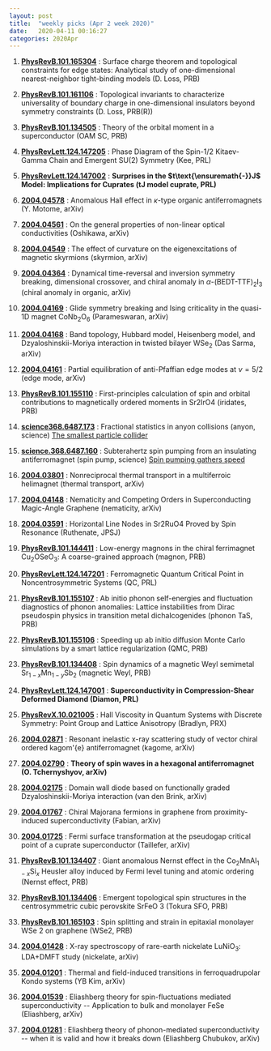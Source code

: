 ```yaml
---
layout: post
title:  "weekly picks (Apr 2 week 2020)"
date:   2020-04-11 00:16:27
categories: 2020Apr
---
```




1. **[PhysRevB.101.165304](https://link.aps.org/doi/10.1103/PhysRevB.101.165304)** :  Surface charge theorem and topological constraints for edge states: Analytical study of one-dimensional nearest-neighbor tight-binding models (D. Loss, PRB)

1. **[PhysRevB.101.161106](https://link.aps.org/doi/10.1103/PhysRevB.101.161106)** :  Topological invariants to characterize universality of boundary charge in one-dimensional insulators beyond symmetry constraints (D. Loss, PRB(R))

1. **[PhysRevB.101.134505](https://link.aps.org/doi/10.1103/PhysRevB.101.134505)** :  Theory of the orbital moment in a superconductor (OAM SC, PRB)

1. **[PhysRevLett.124.147205](https://link.aps.org/doi/10.1103/PhysRevLett.124.147205)** :  Phase Diagram of the Spin-$1/2$ Kitaev-Gamma Chain and Emergent SU(2) Symmetry (Kee, PRL)

1. **[PhysRevLett.124.147002](https://link.aps.org/doi/10.1103/PhysRevLett.124.147002)** :  **Surprises in the $t\text{\ensuremath{-}}J$ Model: Implications for Cuprates (tJ model cuprate, PRL)**


1. **[2004.04578](http://arxiv.org/abs/2004.04578)** :  Anomalous Hall effect in $\kappa$-type organic antiferromagnets (Y. Motome, arXiv)

1. **[2004.04561](http://arxiv.org/abs/2004.04561)** :  On the general properties of non-linear optical conductivities (Oshikawa, arXiv)

1. **[2004.04549](http://arxiv.org/abs/2004.04549)** :  The effect of curvature on the eigenexcitations of magnetic skyrmions (skyrmion, arXiv)

1. **[2004.04364](http://arxiv.org/abs/2004.04364)** :  Dynamical time-reversal and inversion symmetry breaking, dimensional crossover, and chiral anomaly in $\alpha$-(BEDT-TTF)$_2$I$_3$ (chiral anomaly in organic, arXiv)

1. **[2004.04169](http://arxiv.org/abs/2004.04169)** :  Glide symmetry breaking and Ising criticality in the quasi-1D magnet CoNb$_2$O$_6$ (Parameswaran, arXiv)

1. **[2004.04168](http://arxiv.org/abs/2004.04168)** :  Band topology, Hubbard model, Heisenberg model, and Dzyaloshinskii-Moriya interaction in twisted bilayer WSe$_2$ (Das Sarma, arXiv)

1. **[2004.04161](http://arxiv.org/abs/2004.04161)** :  Partial equilibration of anti-Pfaffian edge modes at $\nu=5/2$ (edge mode, arXiv)

1. **[PhysRevB.101.155110](https://journals.aps.org/prb/pdf/10.1103/PhysRevB.101.155110)** :  First-principles calculation of spin and orbital contributions to magnetically ordered moments in Sr2IrO4 (iridates, PRB)

1. **[science368.6487.173](https://science.sciencemag.org/content/368/6487/173)** :  Fractional statistics in anyon collisions (anyon, science) [The smallest particle collider](https://science.sciencemag.org/content/368/6487/131)

1. **[science.368.6487.160](https://science.sciencemag.org/content/368/6487/160)** :  Subterahertz spin pumping from an insulating antiferromagnet (spin pump, science) [Spin pumping gathers speed](https://science.sciencemag.org/content/368/6487/135)


1. **[2004.03801](http://arxiv.org/abs/2004.03801)** :  Nonreciprocal thermal transport in a multiferroic helimagnet (thermal transport, arXiv)

1. **[2004.04148](http://arxiv.org/abs/2004.04148)** :  Nematicity and Competing Orders in Superconducting Magic-Angle Graphene (nematicity, arXiv)

1. **[2004.03591](http://arxiv.org/abs/2004.03591)** :  Horizontal Line Nodes in Sr2RuO4 Proved by Spin Resonance (Ruthenate, JPSJ)

1. **[PhysRevB.101.144411](https://link.aps.org/doi/10.1103/PhysRevB.101.144411)** :  Low-energy magnons in the chiral ferrimagnet ${\mathrm{Cu}}_{2}{\mathrm{OSeO}}_{3}$: A coarse-grained approach (magnon, PRB)


1. **[PhysRevLett.124.147201](https://journals.aps.org/prl/pdf/10.1103/PhysRevLett.124.147201)** :  Ferromagnetic Quantum Critical Point in Noncentrosymmetric Systems (QC, PRL)

1. **[PhysRevB.101.155107](https://link.aps.org/doi/10.1103/PhysRevB.101.155107)** :  Ab initio phonon self-energies and fluctuation diagnostics of phonon anomalies: Lattice instabilities from Dirac pseudospin physics in transition metal dichalcogenides (phonon TaS, PRB)

1. **[PhysRevB.101.155106](https://journals.aps.org/prb/pdf/10.1103/PhysRevB.101.155106)** :  Speeding up ab initio diffusion Monte Carlo simulations by a smart lattice regularization (QMC, PRB)

1. **[PhysRevB.101.134408](https://link.aps.org/doi/10.1103/PhysRevB.101.134408)** :  Spin dynamics of a magnetic Weyl semimetal ${\mathrm{Sr}}_{1\ensuremath{-}x}{\mathrm{Mn}}_{1\ensuremath{-}y}{\mathrm{Sb}}_{2}$ (magnetic Weyl, PRB)

1. **[PhysRevLett.124.147001](https://link.aps.org/doi/10.1103/PhysRevLett.124.147001)** :  **Superconductivity in Compression-Shear Deformed Diamond (Diamon, PRL)**

1. **[PhysRevX.10.021005](https://link.aps.org/doi/10.1103/PhysRevX.10.021005)** :  Hall Viscosity in Quantum Systems with Discrete Symmetry: Point Group and Lattice Anisotropy (Bradlyn, PRX)


1. **[2004.02871](http://arxiv.org/abs/2004.02871)** :  Resonant inelastic x-ray scattering study of vector chiral ordered kagom\'{e} antiferromagnet (kagome, arXiv)

1. **[2004.02790](http://arxiv.org/abs/2004.02790)** :  **Theory of spin waves in a hexagonal antiferromagnet (O. Tchernyshyov, arXiv)**

1. **[2004.02175](http://arxiv.org/abs/2004.02175)** :  Domain wall diode based on functionally graded Dzyaloshinskii-Moriya interaction (van den Brink, arXiv)

1. **[2004.01767](http://arxiv.org/abs/2004.01767)** :  Chiral Majorana fermions in graphene from proximity-induced superconductivity (Fabian, arXiv)

1. **[2004.01725](http://arxiv.org/abs/2004.01725)** :  Fermi surface transformation at the pseudogap critical point of a cuprate superconductor (Taillefer, arXiv)

1. **[PhysRevB.101.134407](https://link.aps.org/doi/10.1103/PhysRevB.101.134407)** :  Giant anomalous Nernst effect in the $\mathrm{C}{\mathrm{o}}_{2}\mathrm{MnA}{\mathrm{l}}_{1\ensuremath{-}x}\mathrm{S}{\mathrm{i}}_{x}$ Heusler alloy induced by Fermi level tuning and atomic ordering (Nernst effect, PRB)

1. **[PhysRevB.101.134406](https://link.aps.org/doi/10.1103/PhysRevB.101.134406)** :  Emergent topological spin structures in the centrosymmetric cubic perovskite SrFeO 3 (Tokura SFO, PRB)

1. **[PhysRevB.101.165103](https://link.aps.org/doi/10.1103/PhysRevB.101.165103)** :  Spin splitting and strain in epitaxial monolayer WSe 2 on graphene (WSe2, PRB)



1. **[2004.01428](http://arxiv.org/abs/2004.01428)** :  X-ray spectroscopy of rare-earth nickelate LuNiO$_3$: LDA+DMFT study (nickelate, arXiv)

1. **[2004.01201](http://arxiv.org/abs/2004.01201)** :  Thermal and field-induced transitions in ferroquadrupolar Kondo systems (YB Kim, arXiv)

1. **[2004.01539](http://arxiv.org/abs/2004.01539)** :  Eliashberg theory for spin-fluctuations mediated superconductivity -- Application to bulk and monolayer FeSe (Eliashberg, arXiv)

1. **[2004.01281](http://arxiv.org/abs/2004.01281)** :  Eliashberg theory of phonon-mediated superconductivity -- when it is valid and how it breaks down (Eliashberg Chubukov, arXiv)
